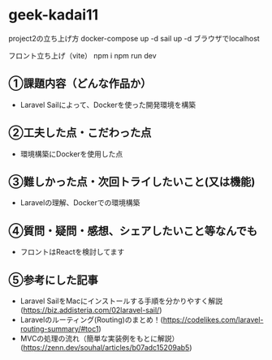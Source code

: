 # geek-kadai11

project2の立ち上げ方
docker-compose up -d
sail up -d
ブラウザでlocalhost

フロント立ち上げ（vite）
npm i
npm run dev

## ①課題内容（どんな作品か）

  - Laravel Sailによって、Dockerを使った開発環境を構築

## ②工夫した点・こだわった点

  - 環境構築にDockerを使用した点

## ③難しかった点・次回トライしたいこと(又は機能)

  - Laravelの理解、Dockerでの環境構築

## ④質問・疑問・感想、シェアしたいこと等なんでも

  - フロントはReactを検討してます

## ⑤参考にした記事

  - Laravel SailをMacにインストールする手順を分かりやすく解説 (https://biz.addisteria.com/02laravel-sail/)
  - Laravelのルーティング(Routing)のまとめ！(https://codelikes.com/laravel-routing-summary/#toc1)
  - MVCの処理の流れ（簡単な実装例をもとに解説）(https://zenn.dev/souhal/articles/b07adc15209ab5)
